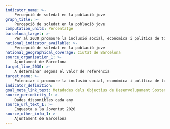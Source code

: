 ```yaml
---
indicator_name: >-
    Percepció de soledat en la població jove
graph_title: >-
    Percepció de soledat en la població jove
computation_units: Percentatge
barcelona_target: >-
    Per al 2030 promoure la inclusió social, econòmica i política de totes les persones 
national_indicator_available: >-
    Percepció de soledat en la població jove
national_geographical_coverage: Ciutat de Barcelona 
source_organisation_1: >-
    Ajuntament de Barcelona
target_line_2030: >-
    A determinar segons el valor de referència
target_name: >-
    Potenciar i promoure la inclusió social, econòmica i política de totes les persones, independentment de l’edat, sexe, discapacitat, raça, ètnia, origen, religió, situació econòmica o altra condició
indicator_definition:
goal_meta_link_text: Metadades dels Objectius de Desenvolupament Sostenible de les Nacions Unides (pdf 894kB)
source_periodicity_1: >-
    Dades disponibles cada any
source_url_text_1: >-
    Enquesta a la Joventut 2020
source_other_info_1: >-
    Ajuntament de Barcelona
---
```

